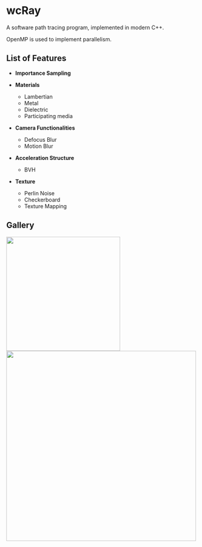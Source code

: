 # wcRay
A software path tracing program, implemented in modern C++. 

OpenMP is used to implement parallelism.

## List of Features 
- **Importance Sampling**

- **Materials**
    - Lambertian
    - Metal
    - Dielectric
    - Participating media

- **Camera Functionalities**
    - Defocus Blur
    - Motion Blur

- **Acceleration Structure**
    - BVH
    
- **Texture**
    - Perlin Noise
    - Checkerboard
    - Texture Mapping    

## Gallery

<img src="https://github.com/wcvanvan/Renderer/blob/main/rendered_images/image2.jpg" width="300">

<img src="https://github.com/wcvanvan/Renderer/blob/main/rendered_images/image1.jpg" width="500">
